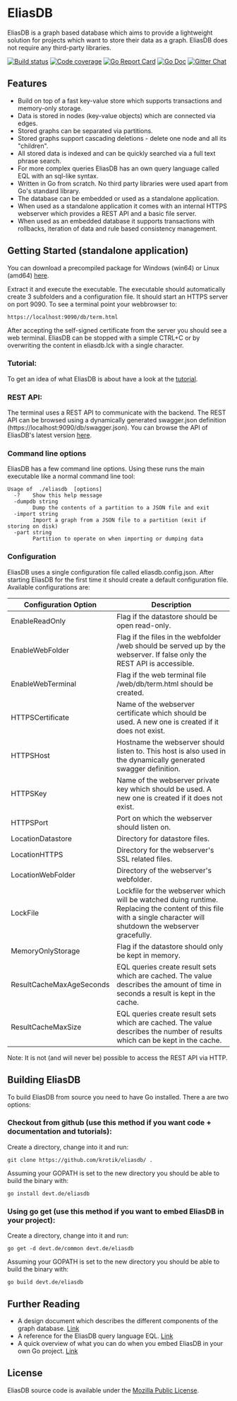 EliasDB
=======
EliasDB is a graph based database which aims to provide a lightweight solution for projects which want to store their data as a graph. EliasDB does not require any third-party libraries.

<p>
<a href="https://devt.de/build_status.html"><img src="https://devt.de/nightly/build.eliasdb.svg" alt="Build status"></a>
<a href="https://devt.de/nightly/test.eliasdb.html"><img src="https://devt.de/nightly/test.eliasdb.svg" alt="Code coverage"></a>
<a href="https://goreportcard.com/report/github.com/krotik/eliasdb">
<img src="https://goreportcard.com/badge/github.com/krotik/eliasdb?style=flat-square" alt="Go Report Card"></a>
<a href="http://devt.de/docs/pkg/devt.de/eliasdb/">
<img src="https://devt.de/nightly/godoc_badge.svg" alt="Go Doc"></a>
<a href="https://gitter.im/eliasdb/Lobby">
<img src="https://badges.gitter.im/gitterHQ/gitter.svg" alt="Gitter Chat"></a>
</p>

Features
--------
- Build on top of a fast key-value store which supports transactions and memory-only storage.
- Data is stored in nodes (key-value objects) which are connected via edges.
- Stored graphs can be separated via partitions.
- Stored graphs support cascading deletions - delete one node and all its "children".
- All stored data is indexed and can be quickly searched via a full text phrase search.
- For more complex queries EliasDB has an own query language called EQL with an sql-like syntax.
- Written in Go from scratch. No third party libraries were used apart from Go's standard library.
- The database can be embedded or used as a standalone application.
- When used as a standalone application it comes with an internal HTTPS webserver which
  provides a REST API and a basic file server.
- When used as an embedded database it supports transactions with rollbacks, iteration of data
  and rule based consistency management.

Getting Started (standalone application)
----------------------------------------
You can download a precompiled package for Windows (win64) or Linux (amd64) [here](https://devt.de/build_status.html).

Extract it and execute the executable. The executable should automatically create 3 subfolders and a configuration file. It should start an HTTPS server on port 9090. To see a terminal point your webbrowser to:
```
https://localhost:9090/db/term.html
```
After accepting the self-signed certificate from the server you should see a web terminal. EliasDB can be stopped with a simple CTRL+C or by overwriting the content in eliasdb.lck with a single character.

### Tutorial:

To get an idea of what EliasDB is about have a look at the [tutorial](/doc/tutorial.md).

### REST API:

The terminal uses a REST API to communicate with the backend. The REST API can be browsed using a dynamically generated swagger.json definition (https://localhost:9090/db/swagger.json). You can browse the API of EliasDB's latest version [here](http://petstore.swagger.io/?url=https://raw.githubusercontent.com/krotik/eliasdb/master/doc/swagger.json#/default).

### Command line options
EliasDB has a few command line options. Using these runs the main executable like a normal command line tool: 
```
Usage of  ./eliasdb  [options]
  -?	Show this help message
  -dumpdb string
    	Dump the contents of a partition to a JSON file and exit
  -import string
    	Import a graph from a JSON file to a partition (exit if storing on disk)
  -part string
    	Partition to operate on when importing or dumping data
```
### Configuration
EliasDB uses a single configuration file called eliasdb.config.json. After starting EliasDB for the first time it should create a default configuration file. Available configurations are:

| Configuration Option | Description |
| --- | --- |
| EnableReadOnly | Flag if the datastore should be open read-only. |
| EnableWebFolder | Flag if the files in the webfolder /web should be served up by the webserver. If false only the REST API is accessible. |
| EnableWebTerminal | Flag if the web terminal file /web/db/term.html should be created. |
| HTTPSCertificate | Name of the webserver certificate which should be used. A new one is created if it does not exist. |
| HTTPSHost | Hostname the webserver should listen to. This host is also used in the dynamically generated swagger definition. |
| HTTPSKey | Name of the webserver private key which should be used. A new one is created if it does not exist. |
| HTTPSPort | Port on which the webserver should listen on. |
| LocationDatastore | Directory for datastore files. |
| LocationHTTPS | Directory for the webserver's SSL related files. |
| LocationWebFolder | Directory of the webserver's webfolder. |
| LockFile | Lockfile for the webserver which will be watched duing runtime. Replacing the content of this file with a single character will shutdown the webserver gracefully. |
| MemoryOnlyStorage | Flag if the datastore should only be kept in memory. |
| ResultCacheMaxAgeSeconds | EQL queries create result sets which are cached. The value describes the amount of time in seconds a result is kept in the cache. |
| ResultCacheMaxSize | EQL queries create result sets which are cached. The value describes the number of results which can be kept in the cache. |

Note: It is not (and will never be) possible to access the REST API via HTTP.

Building EliasDB
----------------
To build EliasDB from source you need to have Go installed. There a are two options:

### Checkout from github (use this method if you want code + documentation and tutorials):

Create a directory, change into it and run:
```
git clone https://github.com/krotik/eliasdb/ .
```

Assuming your GOPATH is set to the new directory you should be able to build the binary with:
```
go install devt.de/eliasdb
```

### Using go get (use this method if you want to embed EliasDB in your project):

Create a directory, change into it and run:
```
go get -d devt.de/common devt.de/eliasdb
```

Assuming your GOPATH is set to the new directory you should be able to build the binary with:
```
go build devt.de/eliasdb
```

Further Reading
---------------
- A design document which describes the different components of the graph database. [Link](/doc/elias_db_design.md)
- A reference for the EliasDB query language EQL. [Link](/doc/eql.md)
- A quick overview of what you can do when you embed EliasDB in your own Go project. [Link](/doc/embedding.md)

License
-------
EliasDB source code is available under the [Mozilla Public License](/LICENSE).
